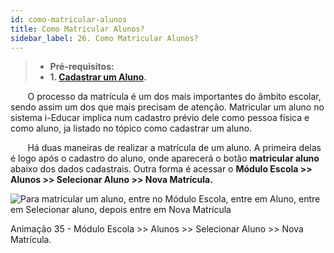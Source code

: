 ```yaml
---
id: como-matricular-alunos
title: Como Matricular Alunos?
sidebar_label: 26. Como Matricular Alunos?
---
```


>* **Pré-requisitos:**
>* **1. [Cadastrar um Aluno]().**

&nbsp;&nbsp;&nbsp;&nbsp;&nbsp;&nbsp;&nbsp;O processo da matrícula é um dos mais importantes do âmbito escolar, sendo assim um dos que mais precisam de atenção. Matricular um aluno no sistema i-Educar implica num cadastro prévio dele como pessoa física e como aluno, ja listado no tópico como cadastrar um aluno.

&nbsp;&nbsp;&nbsp;&nbsp;&nbsp;&nbsp;&nbsp;Há duas maneiras de realizar a matrícula de um aluno. A primeira delas é logo após o cadastro do aluno, onde aparecerá o botão **matricular aluno** abaixo dos dados cadastrais. Outra forma é acessar o **Módulo Escola >> Alunos >> Selecionar Aluno >> Nova Matrícula.**

![Para matricular um aluno, entre no Módulo Escola, entre em Aluno, entre em Selecionar aluno, depois entre em Nova Matrícula](../img/treinamento-gif/matricular_aluno.gif)

<p class="centerText">Animação 35 - Módulo Escola >> Alunos >> Selecionar Aluno >> Nova Matrícula.</p>